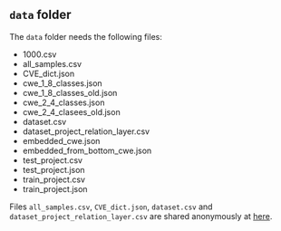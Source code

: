 ## `data` folder

The `data` folder needs the following files:
   - 1000.csv
   - all_samples.csv
   - CVE_dict.json
   - cwe_1_8_classes.json
   - cwe_1_8_classes_old.json
   - cwe_2_4_classes.json
   - cwe_2_4_clasees_old.json
   - dataset.csv
   - dataset_project_relation_layer.csv
   - embedded_cwe.json
   - embedded_from_bottom_cwe.json
   - test_project.csv
   - test_project.json
   - train_project.csv
   - train_project.json

Files `all_samples.csv`, `CVE_dict.json`, `dataset.csv` and `dataset_project_relation_layer.csv` are shared anonymously at [here](https://zenodo.org/records/10387529?token=eyJhbGciOiJIUzUxMiJ9.eyJpZCI6IjY2ZjAyNTY5LTczODYtNGJiOS1hYWJlLTcyZTE3ZjNiOTc2YiIsImRhdGEiOnt9LCJyYW5kb20iOiI5NjVkYjNlNWJmMzM0YTYxNzdiMzNhNzczMjg3NGNiZiJ9.SJtsIHOHPrUsf8DfTHCrCMWt55dOmLSvXbwFXHGhH47yo8IStQe6hva8YflFHpVzci8EIDmFNFrzVtZSLWB_kQ).

